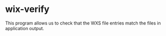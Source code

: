 # wix-verify

This program allows us to check that the WXS file entries match the files in application output.

